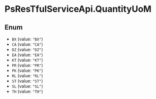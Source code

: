 # PsResTfulServiceApi.QuantityUoM

## Enum

* `BX` (value: `"BX"`)
* `CA` (value: `"CA"`)
* `DZ` (value: `"DZ"`)
* `EA` (value: `"EA"`)
* `KT` (value: `"KT"`)
* `PR` (value: `"PR"`)
* `PK` (value: `"PK"`)
* `RL` (value: `"RL"`)
* `ST` (value: `"ST"`)
* `SL` (value: `"SL"`)
* `TH` (value: `"TH"`)
